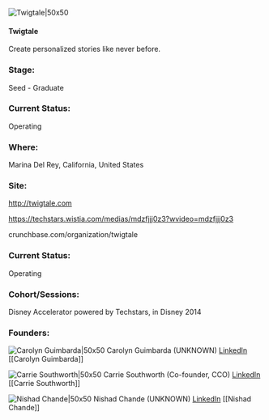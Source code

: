 

![Twigtale|50x50](https://pbs.twimg.com/profile_images/459839014036447232/M6_qh6hZ.jpeg)

#### Twigtale
Create personalized stories like never before.

### Stage: 
Seed - Graduate 

### Current Status: 
Operating

### Where:
Marina Del Rey, California, United States

### Site:
http://twigtale.com

https://techstars.wistia.com/medias/mdzfjjj0z3?wvideo=mdzfjjj0z3

crunchbase.com/organization/twigtale

### Current Status: 
Operating

### Cohort/Sessions: 
Disney Accelerator powered by Techstars, in Disney 2014

### Founders: 

![Carolyn Guimbarda|50x50](https://apimg.techstars.com/connect/images/image_files/5a34152a9c66a9249d00004d/original/untitled-364.jpg) Carolyn Guimbarda (UNKNOWN) [LinkedIn](https://linkedin.com/in/carolynguimbarda) [[Carolyn Guimbarda]]

![Carrie Southworth|50x50]() Carrie Southworth (Co-founder, CCO) [LinkedIn](https://linkedin.com/in/carrie-southworth-17b32483) [[Carrie Southworth]]

![Nishad Chande|50x50](https://apimg.techstars.com/connect/images/image_files/590ca801c9aec74814000000/original/nishad.jpeg) Nishad Chande (UNKNOWN) [LinkedIn](https://linkedin.com/in/nishad-chande-4883b622) [[Nishad Chande]]


